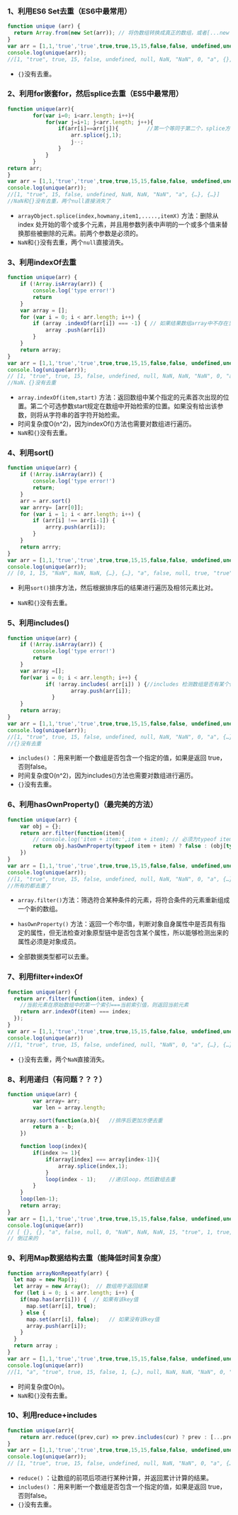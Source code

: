 ### 1、利用ES6 Set去重（ES6中最常用）

```javascript
function unique (arr) {
  return Array.from(new Set(arr)); // 将伪数组转换成真正的数组，或者[...new Set(arr)]也可
}
var arr = [1,1,'true','true',true,true,15,15,false,false, undefined,undefined, null,null, NaN, NaN,'NaN', 0, 0, 'a', 'a',{},{}];
console.log(unique(arr));
//[1, "true", true, 15, false, undefined, null, NaN, "NaN", 0, "a", {}, {}]
```

- `{}`没有去重。

### 2、利用for嵌套for，然后splice去重（ES5中最常用）

```javascript
function unique(arr){            
        for(var i=0; i<arr.length; i++){
            for(var j=i+1; j<arr.length; j++){
                if(arr[i]==arr[j]){         //第一个等同于第二个，splice方法删除第二个
                    arr.splice(j,1);
                    j--;
                }
            }
        }
return arr;
}
var arr = [1,1,'true','true',true,true,15,15,false,false, undefined,undefined, null,null, NaN, NaN,'NaN', 0, 0, 'a', 'a',{},{}];
console.log(unique(arr)); 
//[1, "true", 15, false, undefined, NaN, NaN, "NaN", "a", {…}, {…}]     
//NaN和{}没有去重，两个null直接消失了
```

- `arrayObject.splice(index,howmany,item1,.....,itemX)` 方法：删除从 index 处开始的零个或多个元素，并且用参数列表中声明的一个或多个值来替换那些被删除的元素。前两个参数是必须的。
- `NaN`和`{}`没有去重，两个`null`直接消失。

### 3、利用indexOf去重

```javascript
function unique(arr) {
    if (!Array.isArray(arr)) {
        console.log('type error!')
        return
    }
    var array = [];
    for (var i = 0; i < arr.length; i++) {
        if (array .indexOf(arr[i]) === -1) { // 如果结果数组array中不存在当前值，则push进去
            array .push(arr[i])
        }
    }
    return array;
}
var arr = [1,1,'true','true',true,true,15,15,false,false, undefined,undefined, null,null, NaN, NaN,'NaN', 0, 0, 'a', 'a',{},{}];
console.log(unique(arr)); 
// [1, "true", true, 15, false, undefined, null, NaN, NaN, "NaN", 0, "a", {…}, {…}]  
//NaN、{}没有去重
```

- `array.indexOf(item,start)` 方法：返回数组中某个指定的元素首次出现的位置。第二个可选参数start规定在数组中开始检索的位置。如果没有给出该参数，则将从字符串的首字符开始检索。
- 时间复杂度O(n^2)，因为indexOf()方法也需要对数组进行遍历。
- `NaN`和`{}`没有去重。

### 4、利用sort()

```javascript
function unique(arr) {
    if (!Array.isArray(arr)) {
        console.log('type error!')
        return;
    }
    arr = arr.sort()
    var arrry= [arr[0]];
    for (var i = 1; i < arr.length; i++) {
        if (arr[i] !== arr[i-1]) {
            arrry.push(arr[i]);
        }
    }
    return arrry;
}
var arr = [1,1,'true','true',true,true,15,15,false,false, undefined,undefined, null,null, NaN, NaN,'NaN', 0, 0, 'a', 'a',{},{}];
console.log(unique(arr));
// [0, 1, 15, "NaN", NaN, NaN, {…}, {…}, "a", false, null, true, "true", undefined]      //NaN、{}没有去重
```

- 利用`sort()`排序方法，然后根据排序后的结果进行遍历及相邻元素比对。

- `NaN`和`{}`没有去重。

### 5、利用includes()

```javascript
function unique(arr) {
    if (!Array.isArray(arr)) {
        console.log('type error!')
        return
    }
    var array =[];
    for(var i = 0; i < arr.length; i++) {
            if( !array.includes( arr[i]) ) {//includes 检测数组是否有某个值
                    array.push(arr[i]);
              }
    }
    return array;
}
var arr = [1,1,'true','true',true,true,15,15,false,false, undefined,undefined, null,null, NaN, NaN,'NaN', 0, 0, 'a', 'a',{},{}];
console.log(unique(arr));
//[1, "true", true, 15, false, undefined, null, NaN, "NaN", 0, "a", {…}, {…}]     
//{}没有去重
```

- `includes()` ：用来判断一个数组是否包含一个指定的值，如果是返回 true，否则false。
- 时间复杂度O(n^2)，因为includes()方法也需要对数组进行遍历。
- `{}`没有去重。

### 6、利用hasOwnProperty()（最完美的方法）

```javascript
function unique(arr) {
    var obj = {};
    return arr.filter(function(item){
        // console.log('item + item:',item + item); // 必须为typeof item + item，不能只有一个item？？？？？
        return obj.hasOwnProperty(typeof item + item) ? false : (obj[typeof item + item] = true);
    })
}
var arr = [1,1,'true','true',true,true,15,15,false,false, undefined,undefined, null,null, NaN, NaN,'NaN', 0, 0, 'a', 'a',{},{}];
console.log(unique(arr));
//[1, "true", true, 15, false, undefined, null, NaN, "NaN", 0, "a", {…}]   
//所有的都去重了
```

- `array.filter()`方法：筛选符合某种条件的元素，将符合条件的元素重新组成一个新的数组。
- `hasOwnProperty()` 方法：返回一个布尔值，判断对象自身属性中是否具有指定的属性，但无法检查对象原型链中是否包含某个属性，所以能够检测出来的属性必须是对象成员。

- 全部数据类型都可以去重。

### 7、利用filter+indexOf

```javascript
function unique(arr) {
  return arr.filter(function(item, index) {
    //当前元素在原始数组中的第一个索引===当前索引值，则返回当前元素
    return arr.indexOf(item) === index;
  });
}
var arr = [1,1,'true','true',true,true,15,15,false,false, undefined,undefined, null,null, NaN, NaN,'NaN', 0, 0, 'a', 'a',{},{}];
console.log(unique(arr))
//[1, "true", true, 15, false, undefined, null, "NaN", 0, "a", {…}, {…}]
```

- `{}`没有去重，两个`NaN`直接消失。

### 8、利用递归（有问题？？？）

```javascript
function unique(arr) {
        var array= arr;
        var len = array.length;

    array.sort(function(a,b){   //排序后更加方便去重
        return a - b;
    })

    function loop(index){
        if(index >= 1){
            if(array[index] === array[index-1]){
                array.splice(index,1);
            }
            loop(index - 1);    //递归loop，然后数组去重
        }
    }
    loop(len-1);
    return array;
}
var arr = [1,1,'true','true',true,true,15,15,false,false, undefined,undefined, null,null, NaN, NaN,'NaN', 0, 0, 'a', 'a',{},{}];
console.log(unique(arr))
// [ {}, {}, "a", false, null, 0, "NaN", NaN, NaN, 15, "true", 1, true, "true",undefined] 
// 倒过来的
```

### 9、利用Map数据结构去重（能降低时间复杂度）

```javascript
function arrayNonRepeatfy(arr) {
  let map = new Map();
  let array = new Array();  // 数组用于返回结果
  for (let i = 0; i < arr.length; i++) {
    if(map.has(arr[i])) {  // 如果有该key值
      map.set(arr[i], true); 
    } else { 
      map.set(arr[i], false);   // 如果没有该key值
      array.push(arr[i]);
    }
  } 
  return array ;
}
var arr = [1,1,'true','true',true,true,15,15,false,false, undefined,undefined, null,null, NaN, NaN,'NaN', 0, 0, 'a', 'a',{},{}];
console.log(unique(arr))
//[1, "a", "true", true, 15, false, 1, {…}, null, NaN, NaN, "NaN", 0, "a", {…}, undefined]
```

- 时间复杂度O(n)。
- `NaN`和`{}`没有去重。

### 10、利用reduce+includes

```javascript
function unique(arr){
    return arr.reduce((prev,cur) => prev.includes(cur) ? prev : [...prev,cur],[]);
}
var arr = [1,1,'true','true',true,true,15,15,false,false, undefined,undefined, null,null, NaN, NaN,'NaN', 0, 0, 'a', 'a',{},{}];
console.log(unique(arr));
// [1, "true", true, 15, false, undefined, null, NaN, "NaN", 0, "a", {…}, {…}]
```

- `reduce()` ：让数组的前项后项进行某种计算，并返回累计计算的结果。
- `includes()` ：用来判断一个数组是否包含一个指定的值，如果是返回 true，否则false。
- `{}`没有去重。

